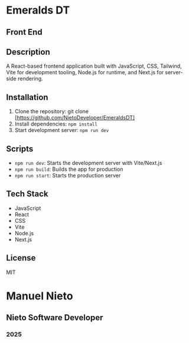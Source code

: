 # Emeralds DT

## Front End

## Description

A React-based frontend application built with JavaScript, CSS, Tailwind, Vite for development tooling, Node.js for runtime, and Next.js for server-side rendering.

## Installation

1. Clone the repository: git clone [https://github.com/NietoDeveloper/EmeraldsDT]
2. Install dependencies: `npm install`
3. Start development server: `npm run dev`

## Scripts

- `npm run dev`: Starts the development server with Vite/Next.js
- `npm run build`: Builds the app for production
- `npm run start`: Starts the production server

## Tech Stack

- JavaScript
- React
- CSS
- Vite
- Node.js
- Next.js

## License

MIT

# Manuel Nieto

## Nieto Software Developer  

### 2025
